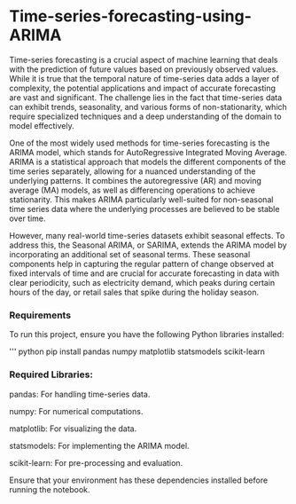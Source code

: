 # Time-series-forecasting-using-ARIMA

Time-series forecasting is a crucial aspect of machine learning that deals with the prediction of future values based on previously observed values. While it is true that the temporal nature of time-series data adds a layer of complexity, the potential applications and impact of accurate forecasting are vast and significant. The challenge lies in the fact that time-series data can exhibit trends, seasonality, and various forms of non-stationarity, which require specialized techniques and a deep understanding of the domain to model effectively.

One of the most widely used methods for time-series forecasting is the ARIMA model, which stands for AutoRegressive Integrated Moving Average. ARIMA is a statistical approach that models the different components of the time series separately, allowing for a nuanced understanding of the underlying patterns. It combines the autoregressive (AR) and moving average (MA) models, as well as differencing operations to achieve stationarity. This makes ARIMA particularly well-suited for non-seasonal time series data where the underlying processes are believed to be stable over time.

However, many real-world time-series datasets exhibit seasonal effects. To address this, the Seasonal ARIMA, or SARIMA, extends the ARIMA model by incorporating an additional set of seasonal terms. These seasonal components help in capturing the regular pattern of change observed at fixed intervals of time and are crucial for accurate forecasting in data with clear periodicity, such as electricity demand, which peaks during certain hours of the day, or retail sales that spike during the holiday season.

### Requirements

To run this project, ensure you have the following Python libraries installed:

''' python pip install pandas numpy matplotlib statsmodels scikit-learn

### Required Libraries:

pandas: For handling time-series data.

numpy: For numerical computations.

matplotlib: For visualizing the data.

statsmodels: For implementing the ARIMA model.

scikit-learn: For pre-processing and evaluation.

Ensure that your environment has these dependencies installed before running the notebook.
